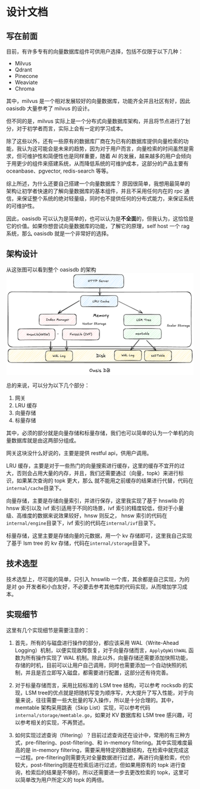 # 设计文档

## 写在前面
目前，有许多专有的向量数据库组件可供用户选择，包括不仅限于以下几种：

- Milvus
- Qdrant
- Pinecone
- Weaviate
- Chroma

其中，milvus 是一个相对发展较好的向量数据库，功能齐全并且社区有好，因此 oasisdb 大量参考了 milvus 的设计。

但不同的是，milvus 实际上是一个分布式向量数据库架构，并且将节点进行了划分，对于初学者而言，实际上会有一定的学习成本。

除了这些以外，还有一些原有的数据库厂商在为已有的数据库提供向量检索的功能，我认为这可能会是未来的趋势，因为对于用户而言，向量检索的时间虽然是需求，但可维护性和简便性也是同样重要，随着 AI 的发展，越来越多的用户会倾向于用更少的组件来搭建系统，从而降低系统的可维护成本，这部分的产品主要有 oceanbase、pgvector, redis-search 等等。

综上所述，为什么还要自己搭建一个向量数据库？ 原因很简单，我想用最简单的架构让初学者快速的了解向量数据库的基本组件，并且不采用任何内在的 rpc 通信，来保证整个系统的绝对轻量级，同时也不提供任何的分布式能力，来保证系统的可维护性。

因此，oasisdb 可以认为是简单的，也可以认为是**不全面**的，但我认为，这恰恰是它的价值。如果你想尝试向量数据库的功能，了解它的原理，self host 一个 rag 系统，那么 oasisdb 就是一个非常好的选择。

## 架构设计

从这张图可以看到整个 oasisdb 的架构![架构设计](./images/architecture.png)

总的来说，可以分为以下几个部分：

1. 网关
2. LRU 缓存
3. 向量存储
4. 标量存储

其中，必须的部分就是向量存储和标量存储，我们也可以简单的认为一个单机的向量数据库就是由这两部分组成。

网关这块没什么好说的，主要是提供 restful api，供用户调用。

LRU 缓存，主要是对于一些热门的向量搜索进行缓存，这里的缓存不宜开的过大，否则会占用大量的内存，并且，我们还需要通过（向量，topk）来进行标识，如果某次查询的 topk 更大，那么
就不能用之前缓存的结果进行代替，代码在`internal/cache`目录下。

向量存储，主要是存储向量索引，并进行保存，这里我实现了基于 hnswlib 的 hnsw 索引以及 ivf 索引适用于不同的场景，ivf 索引的精度较低，但对于小量级、高维度的数据来说效果较好，hnsw 则反之， hnsw 索引的代码在`internal/engine`目录下，ivf 索引的代码在`internal/ivf`目录下。

标量存储，这里主要是存储向量的元数据，用一个 kv 存储即可，这里我自己实现了基于 lsm tree 的 kv 存储，代码在`internal/storage`目录下。

## 技术选型

技术选型上，尽可能的简单，只引入 hnswlib 一个库，其余都是自己实现，为的是对 go 开发者和小白友好，不必要去参考其他库的代码实现，从而增加学习成本。

## 实现细节

这里有几个实现细节是需要注意的：
1. 首先，所有的与磁盘进行操作的部分，都应该采用 WAL（Write-Ahead Logging）机制，以便实现故障恢复，对于向量存储而言，`ApplyOpWithWAL` 函数为所有操作实现了 WAL 机制。除此以外，向量存储还需要添加快照功能，存储的时机，目前可以让用户自己调用，同时也需要添加一个自动快照的机制，并且是否立即写入磁盘，都需要进行配置，这部分还有待完善。

2. 对于标量存储而言，采用比较标准的 LSM tree 结构，可以参考 rocksdb 的实现，LSM tree的优点就是把随机写变为顺序写，大大提升了写入性能，对于向量来说，往往需要一些大批量的写入操作，所以是十分合理的。其中，memtable 架构采用跳表（Skip List）实现，可以参考代码`internal/storage/memtable.go`，如果对 KV 数据库和 LSM tree 感兴趣，可以参考相关的实现，不再赘述。

3. 如何实现过滤查询（filtering）？目前过滤查询还在设计中，常用的有三种方式，pre-filtering、post-filtering、和 in-memory filtering。其中实现难度最高的是 in-memory filtering，需要采用特定的数据结构，在检索中就完成这一过程。pre-filtering则需要先对全量数据进行过滤，再进行向量检索，代价较大，post-filtering则是在检索后进行过滤，但如果用原有的 topk 进行查询，检索后的结果是不够的，所以还需要进一步去更改检索的 topk，这里可以简单改为用户所定义的 topk 的两倍。

